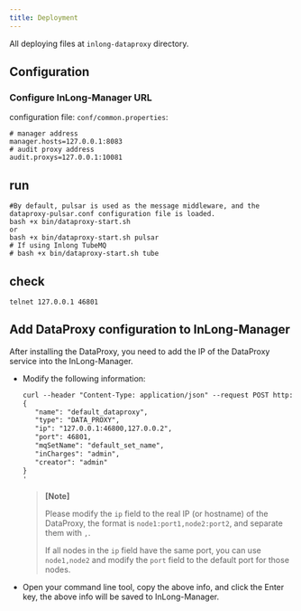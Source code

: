 ```yaml
---
title: Deployment
---
```


All deploying files at `inlong-dataproxy` directory.
## Configuration

### Configure InLong-Manager URL

configuration file: `conf/common.properties`:
```
# manager address
manager.hosts=127.0.0.1:8083
# audit proxy address
audit.proxys=127.0.0.1:10081
```

## run

```
#By default, pulsar is used as the message middleware, and the dataproxy-pulsar.conf configuration file is loaded.
bash +x bin/dataproxy-start.sh
or
bash +x bin/dataproxy-start.sh pulsar
# If using Inlong TubeMQ
# bash +x bin/dataproxy-start.sh tube
```
	

## check
```
telnet 127.0.0.1 46801
```

## Add DataProxy configuration to InLong-Manager

After installing the DataProxy, you need to add the IP of the DataProxy service into the InLong-Manager.

- Modify the following information:
  ```html
  curl --header "Content-Type: application/json" --request POST http://your_manager_host:8083/api/inlong/manager/openapi/cluster/save --data '
  {
     "name": "default_dataproxy",
     "type": "DATA_PROXY",
     "ip": "127.0.0.1:46800,127.0.0.2",
     "port": 46801,
     "mqSetName": "default_set_name",
     "inCharges": "admin",
     "creator": "admin"
  }
  '
  ```
  > **[Note]**
  >
  > Please modify the `ip` field to the real IP (or hostname) of the DataProxy, the format is `node1:port1,node2:port2`, and separate them with `,`.
  >
  > If all nodes in the `ip` field have the same port, you can use `node1,node2` and modify the `port` field to the default port for those nodes.

- Open your command line tool, copy the above info, and click the Enter key, the above info will be saved to InLong-Manager.
